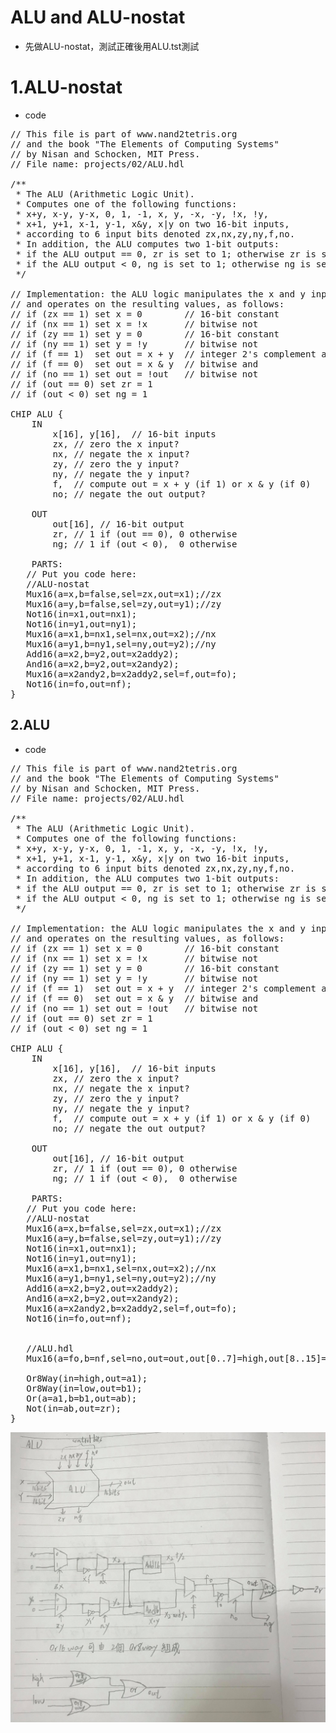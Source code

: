 # ALU and ALU-nostat
* 先做ALU-nostat，測試正確後用ALU.tst測試

# 1.ALU-nostat
* code
<pre>
// This file is part of www.nand2tetris.org
// and the book "The Elements of Computing Systems"
// by Nisan and Schocken, MIT Press.
// File name: projects/02/ALU.hdl

/**
 * The ALU (Arithmetic Logic Unit).
 * Computes one of the following functions:
 * x+y, x-y, y-x, 0, 1, -1, x, y, -x, -y, !x, !y,
 * x+1, y+1, x-1, y-1, x&y, x|y on two 16-bit inputs, 
 * according to 6 input bits denoted zx,nx,zy,ny,f,no.
 * In addition, the ALU computes two 1-bit outputs:
 * if the ALU output == 0, zr is set to 1; otherwise zr is set to 0;
 * if the ALU output < 0, ng is set to 1; otherwise ng is set to 0.
 */

// Implementation: the ALU logic manipulates the x and y inputs
// and operates on the resulting values, as follows:
// if (zx == 1) set x = 0        // 16-bit constant
// if (nx == 1) set x = !x       // bitwise not
// if (zy == 1) set y = 0        // 16-bit constant
// if (ny == 1) set y = !y       // bitwise not
// if (f == 1)  set out = x + y  // integer 2's complement addition
// if (f == 0)  set out = x & y  // bitwise and
// if (no == 1) set out = !out   // bitwise not
// if (out == 0) set zr = 1
// if (out < 0) set ng = 1

CHIP ALU {
    IN  
        x[16], y[16],  // 16-bit inputs        
        zx, // zero the x input?
        nx, // negate the x input?
        zy, // zero the y input?
        ny, // negate the y input?
        f,  // compute out = x + y (if 1) or x & y (if 0)
        no; // negate the out output?

    OUT 
        out[16], // 16-bit output
        zr, // 1 if (out == 0), 0 otherwise
        ng; // 1 if (out < 0),  0 otherwise

    PARTS:
   // Put you code here:
   //ALU-nostat
   Mux16(a=x,b=false,sel=zx,out=x1);//zx
   Mux16(a=y,b=false,sel=zy,out=y1);//zy
   Not16(in=x1,out=nx1);
   Not16(in=y1,out=ny1);
   Mux16(a=x1,b=nx1,sel=nx,out=x2);//nx
   Mux16(a=y1,b=ny1,sel=ny,out=y2);//ny
   Add16(a=x2,b=y2,out=x2addy2);
   And16(a=x2,b=y2,out=x2andy2);
   Mux16(a=x2andy2,b=x2addy2,sel=f,out=fo);  
   Not16(in=fo,out=nf);
}
</pre>

## 2.ALU
* code
<pre>
// This file is part of www.nand2tetris.org
// and the book "The Elements of Computing Systems"
// by Nisan and Schocken, MIT Press.
// File name: projects/02/ALU.hdl

/**
 * The ALU (Arithmetic Logic Unit).
 * Computes one of the following functions:
 * x+y, x-y, y-x, 0, 1, -1, x, y, -x, -y, !x, !y,
 * x+1, y+1, x-1, y-1, x&y, x|y on two 16-bit inputs, 
 * according to 6 input bits denoted zx,nx,zy,ny,f,no.
 * In addition, the ALU computes two 1-bit outputs:
 * if the ALU output == 0, zr is set to 1; otherwise zr is set to 0;
 * if the ALU output < 0, ng is set to 1; otherwise ng is set to 0.
 */

// Implementation: the ALU logic manipulates the x and y inputs
// and operates on the resulting values, as follows:
// if (zx == 1) set x = 0        // 16-bit constant
// if (nx == 1) set x = !x       // bitwise not
// if (zy == 1) set y = 0        // 16-bit constant
// if (ny == 1) set y = !y       // bitwise not
// if (f == 1)  set out = x + y  // integer 2's complement addition
// if (f == 0)  set out = x & y  // bitwise and
// if (no == 1) set out = !out   // bitwise not
// if (out == 0) set zr = 1
// if (out < 0) set ng = 1

CHIP ALU {
    IN  
        x[16], y[16],  // 16-bit inputs        
        zx, // zero the x input?
        nx, // negate the x input?
        zy, // zero the y input?
        ny, // negate the y input?
        f,  // compute out = x + y (if 1) or x & y (if 0)
        no; // negate the out output?

    OUT 
        out[16], // 16-bit output
        zr, // 1 if (out == 0), 0 otherwise
        ng; // 1 if (out < 0),  0 otherwise

    PARTS:
   // Put you code here:
   //ALU-nostat
   Mux16(a=x,b=false,sel=zx,out=x1);//zx
   Mux16(a=y,b=false,sel=zy,out=y1);//zy
   Not16(in=x1,out=nx1);
   Not16(in=y1,out=ny1);
   Mux16(a=x1,b=nx1,sel=nx,out=x2);//nx
   Mux16(a=y1,b=ny1,sel=ny,out=y2);//ny
   Add16(a=x2,b=y2,out=x2addy2);
   And16(a=x2,b=y2,out=x2andy2);
   Mux16(a=x2andy2,b=x2addy2,sel=f,out=fo);  
   Not16(in=fo,out=nf);
   
   
   //ALU.hdl
   Mux16(a=fo,b=nf,sel=no,out=out,out[0..7]=high,out[8..15]=low,out[15]=ng);

   Or8Way(in=high,out=a1);
   Or8Way(in=low,out=b1);
   Or(a=a1,b=b1,out=ab);
   Not(in=ab,out=zr);
}
</pre>
<img  src = "./1.jpg" heigh = "700px" width = "700px">